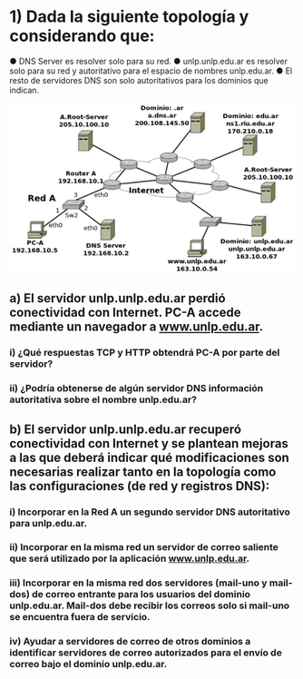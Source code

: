 # 1) Dada la siguiente topología y considerando que:
● DNS Server es resolver solo para su red.
● unlp.unlp.edu.ar es resolver solo para su red y autoritativo para el espacio de nombres unlp.edu.ar.
● El resto de servidores DNS son solo autoritativos para los dominios que indican.

![Topologia de redes](images/image-17.png)

## a) El servidor unlp.unlp.edu.ar perdió conectividad con Internet. PC-A accede mediante un navegador a www.unlp.edu.ar.
### i) ¿Qué respuestas TCP y HTTP obtendrá PC-A por parte del servidor?


### ii) ¿Podría obtenerse de algún servidor DNS información autoritativa sobre el nombre unlp.edu.ar?


## b) El servidor unlp.unlp.edu.ar recuperó conectividad con Internet y se plantean mejoras a las que deberá indicar qué modificaciones son necesarias realizar tanto en la topología como las configuraciones (de red y registros DNS):

### i) Incorporar en la Red A un segundo servidor DNS autoritativo para unlp.edu.ar.

### ii) Incorporar en la misma red un servidor de correo saliente que será utilizado por la aplicación www.unlp.edu.ar.

### iii) Incorporar en la misma red dos servidores (mail-uno y mail-dos) de correo entrante para los usuarios del dominio unlp.edu.ar. Mail-dos debe recibir los correos solo si mail-uno se encuentra fuera de servicio.

### iv) Ayudar a servidores de correo de otros dominios a identificar servidores de correo autorizados para el envío de correo bajo el dominio unlp.edu.ar.